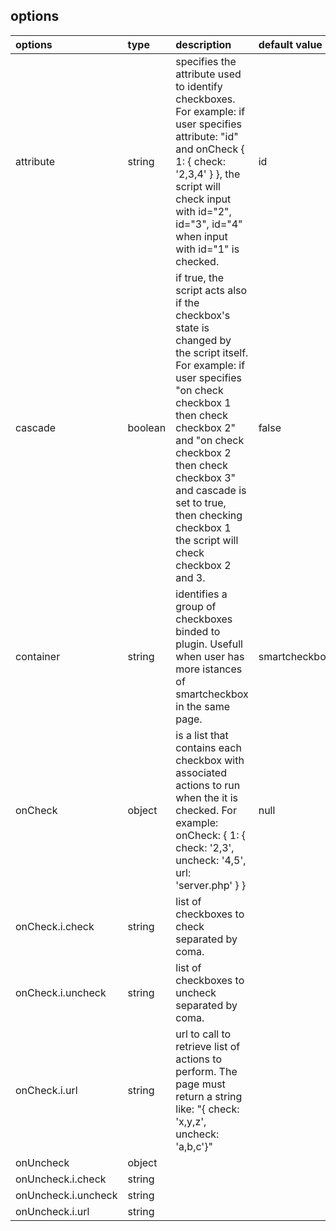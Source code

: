 ## options ##

| **options** | **type** | **description** | **default value** |
|:------------|:---------|:----------------|:------------------|
| attribute | string | specifies the attribute used to identify checkboxes. For example: if user specifies attribute: "id" and onCheck { 1: { check: '2,3,4' } }, the script will check input with id="2", id="3", id="4" when input with id="1" is checked. | id |
| cascade | boolean | if true, the script acts also if the checkbox's state is changed by the script itself. For example: if user specifies "on check checkbox 1 then check checkbox 2" and "on check checkbox 2 then check checkbox 3" and cascade is set to true, then checking checkbox 1 the script will check checkbox 2 and 3. | false |
| container | string | identifies a group of checkboxes binded to plugin. Usefull when user has more istances of smartcheckbox in the same page. | smartcheckbox`[i]` |
| onCheck | object | is a list that contains each checkbox with associated actions to run when the it is checked. For example: onCheck: { 1: { check: '2,3', uncheck: '4,5', url: 'server.php' } } | null |
| onCheck.i.check | string | list of checkboxes to check separated by coma. |  |
| onCheck.i.uncheck | string | list of checkboxes to uncheck separated by coma. |  |
| onCheck.i.url | string | url to call to retrieve list of actions to perform. The page must return a string like: "{ check: 'x,y,z', uncheck: 'a,b,c'}" |  |
| onUncheck | object |  |  |
| onUncheck.i.check | string |  |  |
| onUncheck.i.uncheck | string |  |  |
| onUncheck.i.url | string |  |  |